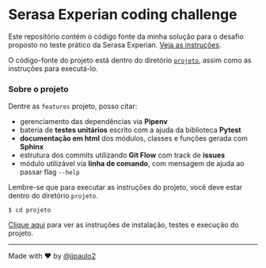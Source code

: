 # Serasa Experian coding challenge

Este repositório contém o código fonte da minha solução para o desafio proposto no teste prático da Serasa Experian. [Veja as instruções](./instrucoes.pdf).

O código-fonte do projeto está dentro do diretório [`projeto`](./projeto), assim como as instruções para executá-lo.

### Sobre o projeto

Dentre as `features` projeto, posso citar:

- gerenciamento das dependências via **Pipenv**
- bateria de **testes unitários** escrito com a ajuda da biblioteca **Pytest**
- **documentação em html** dos módulos, classes e funções gerada com **Sphinx**
- estrutura dos commits utilizando **Git Flow** com track de **issues**
- módulo utilizável via **linha de comando**, com mensagem de ajuda ao passar flag `--help`

Lembre-se que para executar as instruções do projeto, você deve estar dentro do diretório `projeto`.

```shell
$ cd projeto
```

[Clique aqui](./projeto) para ver as instruções de instalação, testes e execução do projeto.

---
Made with :heart: by [@jjpaulo2](https://github.com/jjpaulo2)